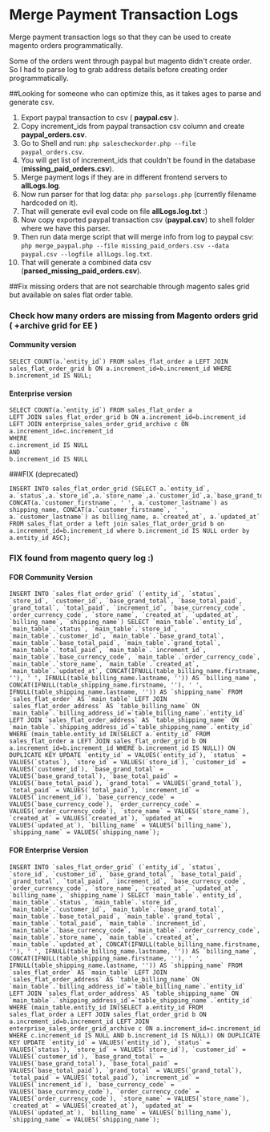 Merge Payment Transaction Logs
==============================

Merge payment transaction logs so that they can be used to create magento orders programmatically.

Some of the orders went through paypal but magento didn't create order. So I had to parse log to grab address details before creating order programmatically.

##Looking for someone who can optimize this, as it takes ages to parse and generate csv.

1. Export paypal transaction to csv ( **paypal.csv** ).
2. Copy increment_ids from paypal transaction csv column and create **paypal_orders.csv**.
3. Go to Shell and run: `php salescheckorder.php --file paypal_orders.csv`.
4. You will get list of increment_ids that couldn't be found in the database (**missing_paid_orders.csv**).
5. Merge payment logs if they are in different frontend servers to **allLogs.log**.
6. Now run parser for that log data: `php parselogs.php` (currently filename hardcoded on it).
7. That will generate evil eval code on file  **allLogs.log.txt** :)
8. Now copy exported paypal transaction csv (**paypal.csv**) to shell folder where we have this parser.
9. Then run data merge script that will merge info from log to paypal csv: `php merge_paypal.php --file missing_paid_orders.csv --data paypal.csv --logfile allLogs.log.txt`.
10. That will generate a combined data csv (**parsed_missing_paid_orders.csv**).


##Fix missing orders that are not searchable through magento sales grid but available on sales flat order table.
### Check how many orders are missing from Magento orders grid ( +archive grid for EE )
#### Community version
```mysql
SELECT COUNT(a.`entity_id`) FROM sales_flat_order a LEFT JOIN sales_flat_order_grid b ON a.increment_id=b.increment_id WHERE b.increment_id IS NULL;
```
#### Enterprise version
```mysql
SELECT COUNT(a.`entity_id`) FROM sales_flat_order a 
LEFT JOIN sales_flat_order_grid b ON a.increment_id=b.increment_id
LEFT JOIN enterprise_sales_order_grid_archive c ON a.increment_id=c.increment_id 
WHERE 
c.increment_id IS NULL
AND
b.increment_id IS NULL
```

###FIX (deprecated)
```mysql
INSERT INTO sales_flat_order_grid (SELECT a.`entity_id`, a.`status`,a.`store_id`,a.`store_name`,a.`customer_id`,a.`base_grand_total`,a.`base_total_paid`,a.`grand_total`,a.`total_paid`,a.`increment_id`,a.`base_currency_code`,a.`order_currency_code`, CONCAT(a.`customer_firstname`, ' ', a.`customer_lastname`) as  shipping_name, CONCAT(a.`customer_firstname`, ' ', a.`customer_lastname`) as billing_name, a.`created_at`, a.`updated_at` FROM sales_flat_order a left join sales_flat_order_grid b on a.increment_id=b.increment_id where b.increment_id IS NULL order by a.entity_id ASC);
```


### FIX found from magento query log :)
#### FOR Community Version
```mysql
INSERT INTO `sales_flat_order_grid` (`entity_id`, `status`, `store_id`, `customer_id`, `base_grand_total`, `base_total_paid`, `grand_total`, `total_paid`, `increment_id`, `base_currency_code`, `order_currency_code`, `store_name`, `created_at`, `updated_at`, `billing_name`, `shipping_name`) SELECT `main_table`.`entity_id`, `main_table`.`status`, `main_table`.`store_id`, `main_table`.`customer_id`, `main_table`.`base_grand_total`, `main_table`.`base_total_paid`, `main_table`.`grand_total`, `main_table`.`total_paid`, `main_table`.`increment_id`, `main_table`.`base_currency_code`, `main_table`.`order_currency_code`, `main_table`.`store_name`, `main_table`.`created_at`, `main_table`.`updated_at`, CONCAT(IFNULL(table_billing_name.firstname, ''), ' ', IFNULL(table_billing_name.lastname, '')) AS `billing_name`, CONCAT(IFNULL(table_shipping_name.firstname, ''), ' ', IFNULL(table_shipping_name.lastname, '')) AS `shipping_name` FROM `sales_flat_order` AS `main_table` LEFT JOIN `sales_flat_order_address` AS `table_billing_name` ON `main_table`.`billing_address_id`=`table_billing_name`.`entity_id` LEFT JOIN `sales_flat_order_address` AS `table_shipping_name` ON `main_table`.`shipping_address_id`=`table_shipping_name`.`entity_id` WHERE (main_table.entity_id IN(SELECT a.`entity_id` FROM sales_flat_order a LEFT JOIN sales_flat_order_grid b ON a.increment_id=b.increment_id WHERE b.increment_id IS NULL)) ON DUPLICATE KEY UPDATE `entity_id` = VALUES(`entity_id`), `status` = VALUES(`status`), `store_id` = VALUES(`store_id`), `customer_id` = VALUES(`customer_id`), `base_grand_total` = VALUES(`base_grand_total`), `base_total_paid` = VALUES(`base_total_paid`), `grand_total` = VALUES(`grand_total`), `total_paid` = VALUES(`total_paid`), `increment_id` = VALUES(`increment_id`), `base_currency_code` = VALUES(`base_currency_code`), `order_currency_code` = VALUES(`order_currency_code`), `store_name` = VALUES(`store_name`), `created_at` = VALUES(`created_at`), `updated_at` = VALUES(`updated_at`), `billing_name` = VALUES(`billing_name`), `shipping_name` = VALUES(`shipping_name`);
```
#### FOR Enterprise Version
```mysql
INSERT INTO `sales_flat_order_grid` (`entity_id`, `status`, `store_id`, `customer_id`, `base_grand_total`, `base_total_paid`, `grand_total`, `total_paid`, `increment_id`, `base_currency_code`, `order_currency_code`, `store_name`, `created_at`, `updated_at`, `billing_name`, `shipping_name`) SELECT `main_table`.`entity_id`, `main_table`.`status`, `main_table`.`store_id`, `main_table`.`customer_id`, `main_table`.`base_grand_total`, `main_table`.`base_total_paid`, `main_table`.`grand_total`, `main_table`.`total_paid`, `main_table`.`increment_id`, `main_table`.`base_currency_code`, `main_table`.`order_currency_code`, `main_table`.`store_name`, `main_table`.`created_at`, `main_table`.`updated_at`, CONCAT(IFNULL(table_billing_name.firstname, ''), ' ', IFNULL(table_billing_name.lastname, '')) AS `billing_name`, CONCAT(IFNULL(table_shipping_name.firstname, ''), ' ', IFNULL(table_shipping_name.lastname, '')) AS `shipping_name` FROM `sales_flat_order` AS `main_table` LEFT JOIN `sales_flat_order_address` AS `table_billing_name` ON `main_table`.`billing_address_id`=`table_billing_name`.`entity_id` LEFT JOIN `sales_flat_order_address` AS `table_shipping_name` ON `main_table`.`shipping_address_id`=`table_shipping_name`.`entity_id` WHERE (main_table.entity_id IN(SELECT a.entity_id FROM sales_flat_order a LEFT JOIN sales_flat_order_grid b ON a.increment_id=b.increment_id LEFT JOIN enterprise_sales_order_grid_archive c ON a.increment_id=c.increment_id WHERE c.increment_id IS NULL AND b.increment_id IS NULL)) ON DUPLICATE KEY UPDATE `entity_id` = VALUES(`entity_id`), `status` = VALUES(`status`), `store_id` = VALUES(`store_id`), `customer_id` = VALUES(`customer_id`), `base_grand_total` = VALUES(`base_grand_total`), `base_total_paid` = VALUES(`base_total_paid`), `grand_total` = VALUES(`grand_total`), `total_paid` = VALUES(`total_paid`), `increment_id` = VALUES(`increment_id`), `base_currency_code` = VALUES(`base_currency_code`), `order_currency_code` = VALUES(`order_currency_code`), `store_name` = VALUES(`store_name`), `created_at` = VALUES(`created_at`), `updated_at` = VALUES(`updated_at`), `billing_name` = VALUES(`billing_name`), `shipping_name` = VALUES(`shipping_name`);
```
